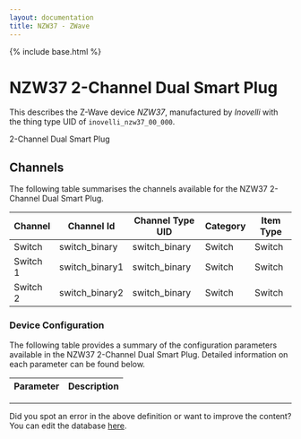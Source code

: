 ```yaml
---
layout: documentation
title: NZW37 - ZWave
---
```


{% include base.html %}

# NZW37 2-Channel Dual Smart Plug

This describes the Z-Wave device *NZW37*, manufactured by *Inovelli* with the thing type UID of ```inovelli_nzw37_00_000```. 

2-Channel Dual Smart Plug


## Channels
The following table summarises the channels available for the NZW37 2-Channel Dual Smart Plug.

| Channel | Channel Id | Channel Type UID | Category | Item Type |
|---------|------------|------------------|----------|-----------|
| Switch | switch_binary | switch_binary | Switch | Switch |
| Switch 1 | switch_binary1 | switch_binary | Switch | Switch |
| Switch 2 | switch_binary2 | switch_binary | Switch | Switch |


### Device Configuration
The following table provides a summary of the configuration parameters available in the NZW37 2-Channel Dual Smart Plug.
Detailed information on each parameter can be found below.

| Parameter   | Description |
|-------------|-------------|


---

Did you spot an error in the above definition or want to improve the content?
You can edit the database [here](http://www.cd-jackson.com/index.php/zwave/zwave-device-database/zwave-device-list/devicesummary/625).
